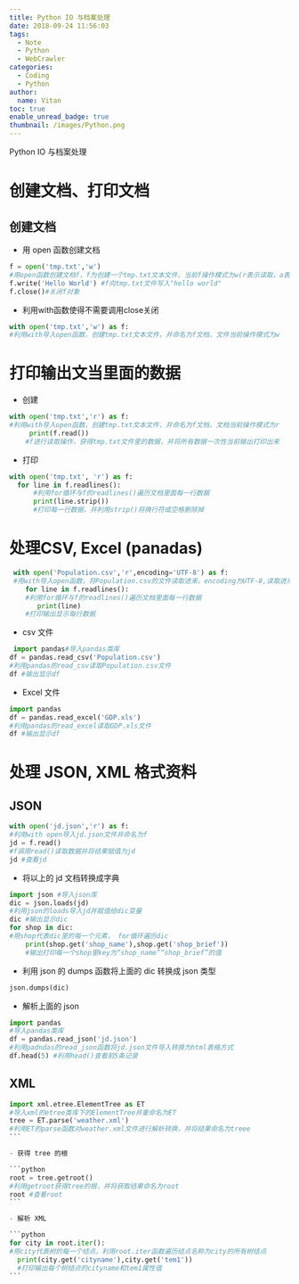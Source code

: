 ```yaml
---
title: Python IO 与档案处理
date: 2018-09-24 11:56:03
tags:
  - Note
  - Python
  - WebCrawler
categories:
  - Coding
  - Python
author:
  name: Vitan
toc: true
enable_unread_badge: true
thumbnail: /images/Python.png
---
```

Python IO 与档案处理
<!--more-->
# 创建文档、打印文档
## 创建文档

- 用 open 函数创建文档

```python
f = open('tmp.txt','w')
#用open函数创建文档f，f为创建一个tmp.txt文本文件，当前f操作模式为w(r表示读取，a表示增加)
f.write('Hello World') #f向tmp.txt文件写入"hello world"
f.close()#关闭f对象
```

- 利用with函数使得不需要调用close关闭

```python
with open('tmp.txt','w') as f:
#利用with导入open函数，创建tmp.txt文本文件，并命名为f文档，文件当前操作模式为w
```

# 打印输出文当里面的数据

- 创建

```python
with open('tmp.txt','r') as f:
#利用with导入open函数，创建tmp.txt文本文件，并命名为f文档，文档当前操作模式为r
     print(f.read())
    #f进行读取操作，获得tmp.txt文件里的数据，并将所有数据一次性当前输出打印出来
```

- 打印

```python
with open('tmp.txt', 'r') as f:
  for line in f.readlines():
      #利用for循环与f的readlines()遍历文档里面每一行数据
      print(line.strip())
      #打印每一行数据，并利用strip()将换行符或空格删除掉
```

# 处理CSV, Excel (panadas)
```python
 with open('Population.csv','r',encoding='UTF-8') as f:
 #用with导入open函数，将Population.csv的文件读取进来，encoding为UTF-8,读取进来的文档命名为f
    for line in f.readlines():
    #利用for循环与f的readlines()遍历文档里面每一行数据
       print(line)
    #打印输出显示每行数据
```

- csv 文件

```python
 import pandas#导入pandas类库
df = pandas.read_csv('Population.csv')
#利用pandas的read_csv读取Population.csv文件
df #输出显示df
```

- Excel 文件

```python
import pandas
df = pandas.read_excel('GDP.xls')
#利用pandas的read_excel读取GDP.xls文件
df #输出显示df
 ```
# 处理 JSON, XML 格式资料
## JSON
```python
with open('jd.json','r') as f:
#利用with open导入jd.json文件并命名为f
jd = f.read()
#f调用read()读取数据并将结果赋值为jd
jd #查看jd
```

- 将以上的 jd 文档转换成字典

```python
import json #导入json库
dic = json.loads(jd)
#利用json的loads导入jd并赋值给dic变量
dic #输出显示dic
for shop in dic:
#用shop代表dic里的每一个元素， for循环遍历dic
    print(shop.get('shop_name'),shop.get('shop_brief'))
    #输出打印每一个shop里key为“shop_name”“shop_brief”的值
```

- 利用 json 的 dumps 函数将上面的 dic 转换成 json 类型

```python
json.dumps(dic)
```

- 解析上面的 json

```python
import pandas
#导入pandas类库
df = pandas.read_json('jd.json')
#利用padndas的read_json函数将jd.json文件导入转换为html表格方式
df.head(5) #利用head()查看前5条记录
```

## XML
````python
import xml.etree.ElementTree as ET
#导入xml的etree类库下的ElementTree并重命名为ET
tree = ET.parse('weather.xml')
#利用ET的parse函数对weather.xml文件进行解析转换，并将结果命名为treee
```

- 获得 tree 的根

```python
root = tree.getroot()
#利用getroot获得tree的根，并将获取结果命名为root
root #查看root
```

- 解析 XML

```python
for city in root.iter():
#用city代表树的每一个结点，利用root.iter函数遍历结点名称为city的所有树结点
  print(city.get('cityname'),city.get('tem1'))
  #打印输出每个树结点的cityname和tem1属性值
```

